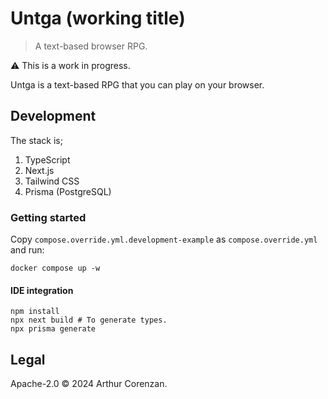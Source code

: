 # Untga (working title)

> A text-based browser RPG.

⚠️ This is a work in progress.

Untga is a text-based RPG that you can play on your browser.

## Development

The stack is;

1. TypeScript
2. Next.js
3. Tailwind CSS
4. Prisma (PostgreSQL)

### Getting started

Copy `compose.override.yml.development-example` as `compose.override.yml` and run:

```shell
docker compose up -w
```

#### IDE integration

```shell
npm install
npx next build # To generate types.
npx prisma generate
```

## Legal

Apache-2.0 ©️ 2024 Arthur Corenzan.
